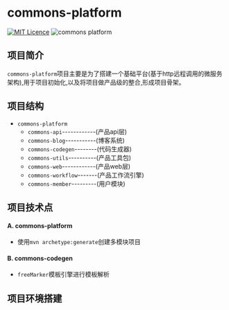 # commons-platform

[![MIT Licence](https://badges.frapsoft.com/os/mit/mit.svg?v=103)](https://opensource.org/licenses/mit-license.php)
![commons platform](https://img.shields.io/badge/commons--platform-0.01-green.svg)


## 项目简介

`commons-platform`项目主要是为了搭建一个基础平台(基于http远程调用的微服务架构),用于项目初始化,以及将项目做产品级的整合,形成项目骨架。

## 项目结构

* `commons-platform`
  * `commons-api`------------(产品api层)
  * `commons-blog`-----------(博客系统)
  * `commons-codegen`--------(代码生成器)
  * `commons-utils`----------(产品工具包)
  * `commons-web`------------(产品web层)
  * `commons-workflow`-------(产品工作流引擎)
  * `commons-member`---------(用户模块)

## 项目技术点

#### A. commons-platform

* 使用`mvn archetype:generate`创建多模块项目

#### B. commons-codegen

* `freeMarker`模板引擎进行模板解析


## 项目环境搭建
